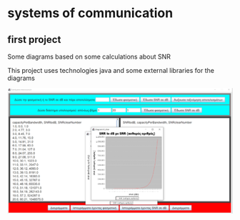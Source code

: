 # systems of communication
## first project
Some diagrams based on some calculations about SNR

This project uses technologies java and some external libraries for the diagrams

![front page](https://github.com/Apostolos172/uom/blob/fa883889787489a07777df06f4656a4801c8a7f2/s4/systems%20of%20communication/task%201/using%20java/bonus_project_systems_of_communication/screenshots/functionality.png)

